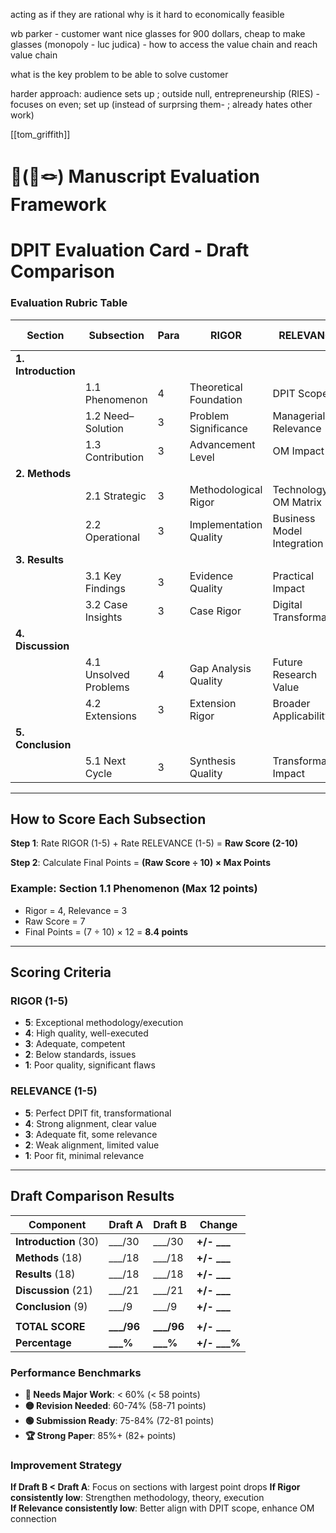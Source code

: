 acting as if they are rational
why is it hard to economically feasible 

wb parker - customer want nice glasses for 900 dollars, cheap to make glasses (monopoly - luc judica) - how to access the value chain and reach value chain

what is the key problem to be able to solve customer

harder approach: audience sets up ; outside null, entrepreneurship (RIES) - focuses on even; set up (instead of surprsing them- ; already hates other work)

[[tom_griffith]]

# 💸(📜🪢) Manuscript Evaluation Framework

# DPIT Evaluation Card - Draft Comparison
### Evaluation Rubric Table

|**Section**|**Subsection**|**Para**|**RIGOR**|**RELEVANCE**|**Max Points**|**Draft A**|**Draft B**|
|---|---|---|---|---|---|---|---|
|**1. Introduction**|||||**/30**|___/30|___/30|
||1.1 Phenomenon|4|Theoretical Foundation|DPIT Scope Fit|12|___/12|___/12|
||1.2 Need–Solution|3|Problem Significance|Managerial Relevance|9|___/9|___/9|
||1.3 Contribution|3|Advancement Level|OM Impact|9|___/9|___/9|
|**2. Methods**|||||**/18**|___/18|___/18|
||2.1 Strategic|3|Methodological Rigor|Technology–OM Matrix|9|___/9|___/9|
||2.2 Operational|3|Implementation Quality|Business Model Integration|9|___/9|___/9|
|**3. Results**|||||**/18**|___/18|___/18|
||3.1 Key Findings|3|Evidence Quality|Practical Impact|9|___/9|___/9|
||3.2 Case Insights|3|Case Rigor|Digital Transformation|9|___/9|___/9|
|**4. Discussion**|||||**/21**|___/21|___/21|
||4.1 Unsolved Problems|4|Gap Analysis Quality|Future Research Value|12|___/12|___/12|
||4.2 Extensions|3|Extension Rigor|Broader Applicability|9|___/9|___/9|
|**5. Conclusion**|||||**/9**|___/9|___/9|
||5.1 Next Cycle|3|Synthesis Quality|Transformation Impact|9|___/9|___/9|

---

## How to Score Each Subsection

**Step 1**: Rate RIGOR (1-5) + Rate RELEVANCE (1-5) = **Raw Score (2-10)**

**Step 2**: Calculate Final Points = **(Raw Score ÷ 10) × Max Points**

### Example: Section 1.1 Phenomenon (Max 12 points)

- Rigor = 4, Relevance = 3
- Raw Score = 7
- Final Points = (7 ÷ 10) × 12 = **8.4 points**

---

## Scoring Criteria

### **RIGOR** (1-5)

- **5**: Exceptional methodology/execution
- **4**: High quality, well-executed
- **3**: Adequate, competent
- **2**: Below standards, issues
- **1**: Poor quality, significant flaws

### **RELEVANCE** (1-5)

- **5**: Perfect DPIT fit, transformational
- **4**: Strong alignment, clear value
- **3**: Adequate fit, some relevance
- **2**: Weak alignment, limited value
- **1**: Poor fit, minimal relevance

---

## Draft Comparison Results

|**Component**|**Draft A**|**Draft B**|**Change**|
|---|---|---|---|
|**Introduction** (30)|___/30|___/30|**+/- ___**|
|**Methods** (18)|___/18|___/18|**+/- ___**|
|**Results** (18)|___/18|___/18|**+/- ___**|
|**Discussion** (21)|___/21|___/21|**+/- ___**|
|**Conclusion** (9)|___/9|___/9|**+/- ___**|
|||||
|**TOTAL SCORE**|**___/96**|**___/96**|**+/- ___**|
|**Percentage**|**___%**|**___%**|**+/- ___%**|

### Performance Benchmarks

- **🔴 Needs Major Work**: < 60% (< 58 points)
- **🟡 Revision Needed**: 60-74% (58-71 points)
- **🟢 Submission Ready**: 75-84% (72-81 points)
- **🏆 Strong Paper**: 85%+ (82+ points)

### Improvement Strategy

**If Draft B < Draft A**: Focus on sections with largest point drops **If Rigor consistently low**: Strengthen methodology, theory, execution  
**If Relevance consistently low**: Better align with DPIT scope, enhance OM connection